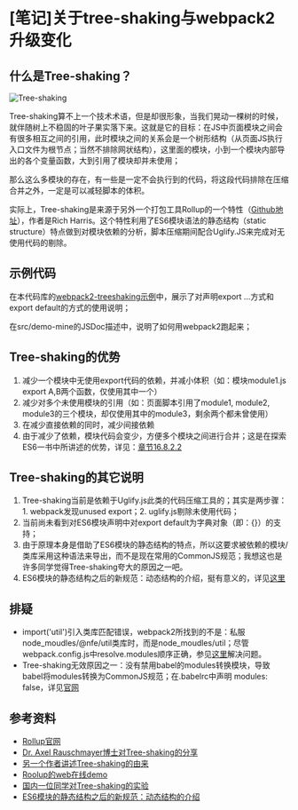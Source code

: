# [笔记]关于tree-shaking与webpack2升级变化


## 什么是Tree-shaking？

![Tree-shaking](http://www.jamesbannerman.com/images/shake_tree.gif)

Tree-shaking算不上一个技术术语，但是却很形象，当我们晃动一棵树的时候，就伴随树上不稳固的叶子果实落下来。这就是它的目标：在JS中页面模块之间会有很多相互之间的引用，此时模块之间的关系会是一个树形结构（从页面JS执行入口文件为根节点；当然不排除网状结构），这里面的模块，小到一个模块内部导出的各个变量函数，大到引用了模块却并未使用；

那么这么多模块的存在，有一些是一定不会执行到的代码，将这段代码排除在压缩合并之外，一定是可以减轻脚本的体积。

实际上，Tree-shaking是来源于另外一个打包工具Rollup的一个特性（[Github地址](https://github.com/rollup/rollup)），作者是Rich Harris。这个特性利用了ES6模块语法的静态结构（static structure）特点做到对模块依赖的分析，脚本压缩期间配合Uglify.JS来完成对无使用代码的剔除。


## 示例代码

在本代码库的[webpack2-treeshaking示例](https://github.com/diydyq/sharenotes/tree/master/demo/webpack2-treeshaking)中，展示了对声明export ...方式和export default的方式的使用说明；

在src/demo-mine的JSDoc描述中，说明了如何用webpack2跑起来；


## Tree-shaking的优势

1. 减少一个模块中无使用export代码的依赖，并减小体积（如：模块module1.js export A,B两个函数，仅使用其中一个）
2. 减少对多个未使用模块的引用（如：页面脚本引用了module1, module2, module3的三个模块，却仅使用其中的module3，剩余两个都未曾使用）
3. 在减少直接依赖的同时，减少间接依赖
4. 由于减少了依赖，模块代码会变少，方便多个模块之间进行合并；这是在探索ES6一书中所讲述的优势，详见：[章节16.8.2.2](https://github.com/diydyq/sharenotes/blob/master/%5B%E7%BF%BB%E8%AF%91%5D%E6%8E%A2%E7%B4%A2ES6%20-%20%E7%AC%AC16%E7%AB%A0%20%E6%A8%A1%E5%9D%97.md)


## Tree-shaking的其它说明

1. Tree-shaking当前是依赖于Uglify.js此类的代码压缩工具的；其实是两步骤：1. webpack发现unused export；2. uglify.js剔除未使用代码；
2. 当前尚未看到对ES6模块声明中对export default为字典对象（即：{}）的支持；
3. 由于原理本身是借助了ES6模块的静态结构的特点，所以这要求被依赖的模块/类库采用这种语法来导出，而不是现在常用的CommonJS规范；我想这也是许多同学觉得Tree-shaking夸大的原因之一吧。
4. ES6模块的静态结构之后的新规范：动态结构的介绍，挺有意义的，详见[这里](http://www.2ality.com/2017/01/import-operator.html)


## 排疑

- import('util')引入类库匹配错误，webpack2所找到的不是：私服node_moudles/@nfe/util类库时，而是node_moudles/util；尽管webpack.config.js中resolve.modules顺序正确，参见[这里](https://github.com/webpack/webpack/issues/4083)解决问题。
- Tree-shaking无效原因之一：没有禁用babel的modules转换模块，导致babel将modules转换为CommonJS规范；在.babelrc中声明 modules: false，详见[官网](http://babeljs.io/docs/plugins/#modules)


## 参考资料

- [Rollup官网](https://github.com/rollup/rollup)
- [Dr. Axel Rauschmayer博士对Tree-shaking的分享](http://www.2ality.com/2015/12/webpack-tree-shaking.html)
- [另一个作者讲述Tree-shaking的由来](https://blog.engineyard.com/2016/tree-shaking)
- [Roolup的web在线demo](http://rollupjs.org/)
- [国内一位同学对Tree-shaking的实验](http://imweb.io/topic/58666d57b3ce6d8e3f9f99b0)
- [ES6模块的静态结构之后的新规范：动态结构的介绍]()
